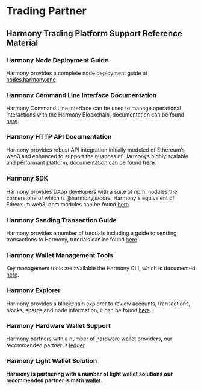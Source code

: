 # Trading Partner

## **Harmony Trading Platform Support Reference Material**

### Harmony Node Deployment Guide

Harmony provides a complete node deployment guide at [nodes.harmony.one](https://nodes.harmony.one/)

### **Harmony Command Line Interface Documentation**

Harmony Command Line Interface can be used to manage operational interactions with the Harmony Blockchain, documentation can be found [here](../../command-line-interface/using-the-harmony-cli-tool/).

### **Harmony HTTP API Documentation**

Harmony provides robust API integration initially modeled of Ethereum’s web3 and enhanced to support the nuances of Harmonys highly scalable and performant platform, documentation can be found [**here**](../../api-developers-guide/overview/).

### **Harmony SDK**

Harmony provides DApp developers with a suite of npm modules the cornerstone of which is @harmonyjs/core, Harmony's equivalent of Ethereum web3, npm modules can be found [here](https://www.npmjs.com/search?q=%40harmony-js).

### Harmony Sending Transaction Guide

Harmony provides a number of tutorials including a guide to sending transactions to Harmony, tutorials can be found [here](../../command-line-interface/using-the-harmony-cli-tool/creating-sending-transactions.md).

### **Harmony Wallet Management Tools**

Key management tools are available the Harmony CLI, which is documented [here](../../command-line-interface/using-the-harmony-cli-tool/key-management.md).

### **Harmony Explorer**

Harmony provides a blockchain explorer to review accounts, transactions, blocks, shards and node information, it can be found [here](https://explorer.harmony.one/#/).

### **Harmony Hardware Wallet Support**

Harmony partners with a number of hardware wallet providers, our recommended partner is [ledger](https://www.ledger.com/).

### **Harmony Light Wallet Solution**

**Harmony is partnering with a number of light wallet solutions our recommended partner is math** [**wallet**](https://www.mathwallet.org/en/)**.**

